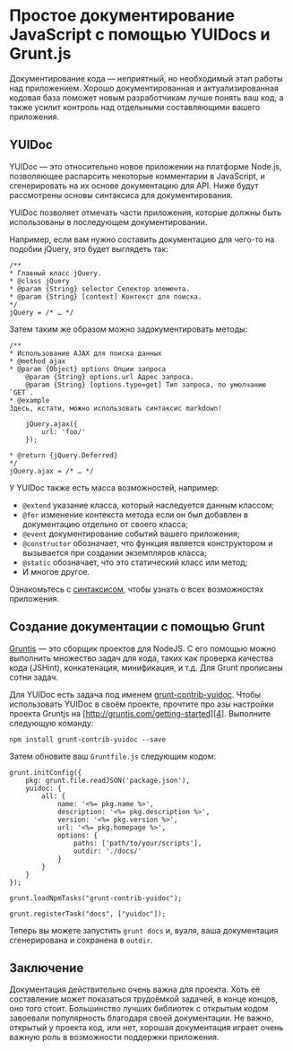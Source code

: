# Простое документирование JavaScript с помощью YUIDocs и Grunt.js

Документирование кода — неприятный, но необходимый этап работы над приложением. 
Хорошо документированная и актуализированная кодовая база поможет новым 
разработчикам лучше понять ваш код, а также усилит контроль над отдельными 
составляющими вашего приложения.

## YUIDoc

YUIDoc — это относительно новое приложении на платформе Node.js, позволяющее распарсить 
некоторые комментарии в JavaScript, и сгенерировать на их основе документацию для API. 
Ниже будут рассмотрены основы синтаксиса для документирования.

YUIDoc позволяет отмечать части приложения, которые должны быть использованы в 
последующем документировании.

Например, если вам нужно составить документацию для чего-то на подобии jQuery, это будет выглядеть так:

    /**
    * Главный класс jQuery.
    * @class jQuery
    * @param {String} selector Селектор элемента.
    * @param {String} [context] Контекст для поиска.
    */
    jQuery = /* … */

Затем таким же образом можно задокументировать методы:

    /**
    * Использование AJAX для поиска данных
    * @method ajax
    * @param {Object} options Опции запроса
        @param {String} options.url Адрес запроса.
        @param {String} [options.type=get] Тип запроса, по умолчанию `GET`.
    * @example
    Здесь, кстати, можно использовать синтаксис markdown!

        jQuery.ajax({ 
            url: 'foo/'
        });

    * @return {jQuery.Deferred}
    */ 
    jQuery.ajax = /* … */

У YUIDoc также есть масса возможностей, например:

* `@extend` указание класса, который наследуется данным классом;
* `@for` изменение контекста метода если он был добавлен в документацию отдельно 
от своего класса;
* `@event` документирование событий вашего приложения;
* `@constructor` обозначает, что функция является конструктором и вызывается при создании экземпляров класса;
* `@static` обозначает, что это статический класс или метод;
* И многое другое.

Ознакомьтесь с [синтаксисом][1], чтобы узнать о всех возможностях приложения.

## Создание документации с помощью Grunt

[Gruntjs][2] — это сборщик проектов для NodeJS. С его помощью можно выполнить 
множество задач для кода, таких как проверка качества кода (JSHint), 
конкатенация, минификация, и т.д. Для Grunt прописаны сотни задач. 

Для YUIDoc есть задача под именем [grunt-contrib-yuidoc][3]. Чтобы использовать 
YUIDoc в своём проекте, прочтите про азы настройки проекта Gruntjs на 
[http://gruntjs.com/getting-started][4]. Выполните следующую команду:

    npm install grunt-contrib-yuidoc --save

Затем обновите ваш `Gruntfile.js` следующим кодом:

    grunt.initConfig({
        pkg: grunt.file.readJSON('package.json'),
        yuidoc: {
            all: {
                name: '<%= pkg.name %>',
                description: '<%= pkg.description %>',
                version: '<%= pkg.version %>',
                url: '<%= pkg.homepage %>',
                options: {
                    paths: ['path/to/your/scripts'],
                    outdir: './docs/'
                }
            }
        }
    });

    grunt.loadNpmTasks("grunt-contrib-yuidoc");

    grunt.registerTask("docs", ["yuidoc"]);

Теперь вы можете запустить `grunt docs` и, вуаля, ваша документация сгенерирована 
и сохранена в `outdir`.

## Заключение

Документация действительно очень важна для проекта. Хоть её составление может показаться трудоёмкой 
задачей, в конце концов, оно того стоит. Большинство лучших библиотек с открытым кодом 
завоевали популярность благодаря своей документации. Не важно, открытый у 
проекта код, или нет, хорошая документация играет очень важную роль в 
возможности поддержки приложения. 

[1]: http://tech.pro/tutorial/1729/easy-javascript-documentation-with-yuidocs-and-gruntjs
[2]: http://gruntjs.com/
[3]: http://github.com/gruntjs/grunt-contrib-yuidoc
[4]: http://gruntjs.com/getting-started
